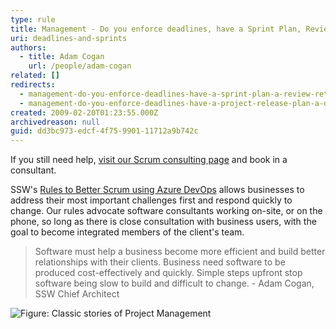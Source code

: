 ```yaml
---
type: rule
title: Management - Do you enforce deadlines, have a Sprint Plan, Review and Retro?
uri: deadlines-and-sprints
authors:
  - title: Adam Cogan
    url: /people/adam-cogan
related: []
redirects:
  - management-do-you-enforce-deadlines-have-a-sprint-plan-a-review-retro-and-a-mark-10
  - management-do-you-enforce-deadlines-have-a-project-release-plan-a-debrief-and-a-mark-10
created: 2009-02-20T01:23:55.000Z
archivedreason: null
guid: dd3bc973-edcf-4f75-9901-11712a9b742c
---
```

If you still need help, [visit our Scrum consulting page](https://www.ssw.com.au/ssw/Consulting/Scrum.aspx) and book in a consultant.

SSW's [Rules to Better Scrum using Azure DevOps](https://www.ssw.com.au/rules/rules-to-better-scrum-using-azure-devops) allows businesses to address their most important challenges first and respond quickly to change. Our rules advocate software consultants working on-site, or on the phone, so long as there is close consultation with business users, with the goal to become integrated members of the client's team.

<!--endintro-->

> Software must help a business become more efficient and build better relationships with their clients. Business need software to be produced cost-effectively and quickly. Simple steps upfront stop software being slow to build and difficult to change. 
>         - Adam Cogan, SSW Chief Architect

![Figure: Classic stories of Project Management](projectmanagementsummary_small.jpg)
